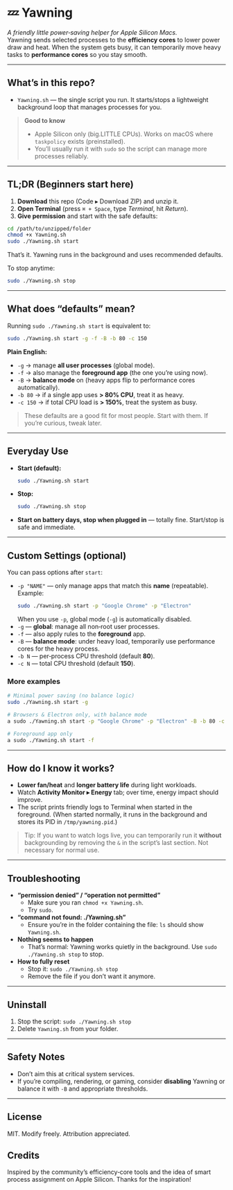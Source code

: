 # 💤 Yawning

*A friendly little power‑saving helper for Apple Silicon Macs.*  
Yawning sends selected processes to the **efficiency cores** to lower power draw and heat. When the system gets busy, it can temporarily move heavy tasks to **performance cores** so you stay smooth.

---

## What’s in this repo?
- `Yawning.sh` — the single script you run. It starts/stops a lightweight background loop that manages processes for you.

> **Good to know**
> - Apple Silicon only (big.LITTLE CPUs). Works on macOS where `taskpolicy` exists (preinstalled).
> - You’ll usually run it with `sudo` so the script can manage more processes reliably.

---

## TL;DR (Beginners start here)
1) **Download** this repo (Code ▸ Download ZIP) and unzip it.
2) **Open Terminal** (press `⌘ + Space`, type *Terminal*, hit *Return*).
3) **Give permission** and start with the safe defaults:
```bash
cd /path/to/unzipped/folder
chmod +x Yawning.sh
sudo ./Yawning.sh start
```
That’s it. Yawning runs in the background and uses recommended defaults.

To stop anytime:
```bash
sudo ./Yawning.sh stop
```

---

## What does “defaults” mean?
Running `sudo ./Yawning.sh start` is equivalent to:
```bash
sudo ./Yawning.sh start -g -f -B -b 80 -c 150
```
**Plain English:**
- `-g`  → manage **all user processes** (global mode).
- `-f`  → also manage the **foreground app** (the one you’re using now).
- `-B`  → **balance mode** on (heavy apps flip to performance cores automatically).
- `-b 80`  → if a single app uses **> 80% CPU**, treat it as heavy.
- `-c 150` → if total CPU load is **> 150%**, treat the system as busy.

> These defaults are a good fit for most people. Start with them. If you’re curious, tweak later.

---

## Everyday Use
- **Start (default):**
  ```bash
  sudo ./Yawning.sh start
  ```
- **Stop:**
  ```bash
  sudo ./Yawning.sh stop
  ```
- **Start on battery days, stop when plugged in** — totally fine. Start/stop is safe and immediate.

---

## Custom Settings (optional)
You can pass options after `start`:
- `-p "NAME"` — only manage apps that match this **name** (repeatable). Example:
  ```bash
  sudo ./Yawning.sh start -p "Google Chrome" -p "Electron"
  ```
  When you use `-p`, global mode (`-g`) is automatically disabled.
- `-g` — **global**: manage all non‑root user processes.
- `-f` — also apply rules to the **foreground** app.
- `-B` — **balance mode**: under heavy load, temporarily use performance cores for the heavy process.
- `-b N` — per‑process CPU threshold (default **80**).
- `-c N` — total CPU threshold (default **150**).

### More examples
```bash
# Minimal power saving (no balance logic)
sudo ./Yawning.sh start -g

# Browsers & Electron only, with balance mode
a sudo ./Yawning.sh start -p "Google Chrome" -p "Electron" -B -b 80 -c 150 -f

# Foreground app only
a sudo ./Yawning.sh start -f
```

---

## How do I know it works?
- **Lower fan/heat** and **longer battery life** during light workloads.
- Watch **Activity Monitor ▸ Energy** tab; over time, energy impact should improve.
- The script prints friendly logs to Terminal when started in the foreground. (When started normally, it runs in the background and stores its PID in `/tmp/yawning.pid`.)

> Tip: If you want to watch logs live, you can temporarily run it **without** backgrounding by removing the `&` in the script’s last section. Not necessary for normal use.

---

## Troubleshooting
- **“permission denied” / “operation not permitted”**
  - Make sure you ran `chmod +x Yawning.sh`.
  - Try `sudo`.
- **“command not found: ./Yawning.sh”**
  - Ensure you’re in the folder containing the file: `ls` should show `Yawning.sh`.
- **Nothing seems to happen**
  - That’s normal: Yawning works quietly in the background. Use `sudo ./Yawning.sh stop` to stop.
- **How to fully reset**
  - Stop it: `sudo ./Yawning.sh stop`
  - Remove the file if you don’t want it anymore.

---

## Uninstall
1) Stop the script: `sudo ./Yawning.sh stop`  
2) Delete `Yawning.sh` from your folder.

---

## Safety Notes
- Don’t aim this at critical system services.
- If you’re compiling, rendering, or gaming, consider **disabling** Yawning or balance it with `-B` and appropriate thresholds.

---

## License
MIT. Modify freely. Attribution appreciated.

## Credits
Inspired by the community’s efficiency‑core tools and the idea of smart process assignment on Apple Silicon. Thanks for the inspiration!

